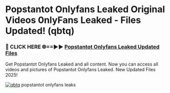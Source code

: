 # Popstantot Onlyfans Leaked Original Videos 0nlyFans Leaked - Files Updated! (qbtq)

<h3>🔴 CLICK HERE 🌐==►► <a href="https://tinyurl.com/3hn5wdd3" rel="nofollow">Popstantot Onlyfans Leaked Updated Files</a></h3>

Get Popstantot Onlyfans Leaked and all content. Now you can access all videos and pictures of Popstantot Onlyfans Leaked. New Updated Files 2025!

[![qbtq](https://i.imgur.com/4HnBqBT.gif)](https://tinyurl.com/3hn5wdd3)
popstantot onlyfans leaks